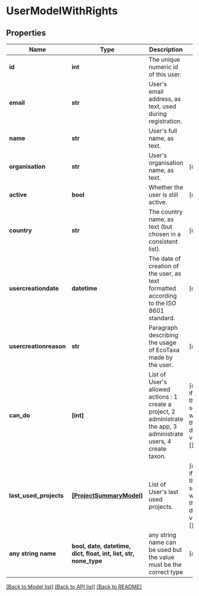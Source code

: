 # UserModelWithRights


## Properties
Name | Type | Description | Notes
------------ | ------------- | ------------- | -------------
**id** | **int** | The unique numeric id of this user. | 
**email** | **str** | User&#39;s email address, as text, used during registration. | 
**name** | **str** | User&#39;s full name, as text. | 
**organisation** | **str** | User&#39;s organisation name, as text. | [optional] 
**active** | **bool** | Whether the user is still active. | [optional] 
**country** | **str** | The country name, as text (but chosen in a consistent list). | [optional] 
**usercreationdate** | **datetime** | The date of creation of the user, as text formatted according to the ISO 8601 standard. | [optional] 
**usercreationreason** | **str** | Paragraph describing the usage of EcoTaxa made by the user. | [optional] 
**can_do** | **[int]** | List of User&#39;s allowed actions : 1 create a project, 2 administrate the app, 3 administrate users, 4 create taxon. | [optional]  if omitted the server will use the default value of []
**last_used_projects** | [**[ProjectSummaryModel]**](ProjectSummaryModel.md) | List of User&#39;s last used projects. | [optional]  if omitted the server will use the default value of []
**any string name** | **bool, date, datetime, dict, float, int, list, str, none_type** | any string name can be used but the value must be the correct type | [optional]

[[Back to Model list]](../README.md#documentation-for-models) [[Back to API list]](../README.md#documentation-for-api-endpoints) [[Back to README]](../README.md)


